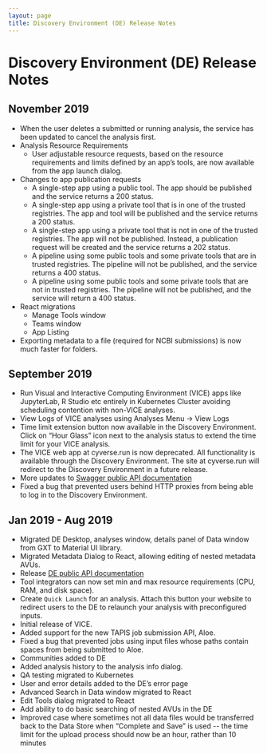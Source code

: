 ```yaml
---
layout: page
title: Discovery Environment (DE) Release Notes
---
```


# Discovery Environment (DE) Release Notes

## November 2019

* When the user deletes a submitted or running analysis, the service has been updated to cancel the analysis first.
* Analysis Resource Requirements
  * User adjustable resource requests, based on the resource requirements and limits defined by an app’s tools, are now available from the app launch dialog.
* Changes to app publication requests
  * A single-step app using a public tool. The app should be published and the service returns a 200 status.
  * A single-step app using a private tool that is in one of the trusted registries. The app and tool will be published and the service returns a 200 status.
  * A single-step app using a private tool that is not in one of the trusted registries. The app will not be published. Instead, a publication request will be created and the service returns a 202 status.
  * A pipeline using some public tools and some private tools that are in trusted registries. The pipeline will not be published, and the service returns a 400 status.
  * A pipeline using some public tools and some private tools that are not in trusted registries.  The pipeline will not be published, and the service will return a 400 status.
* React migrations
  * Manage Tools window
  * Teams window
  * App Listing
* Exporting metadata to a file (required for NCBI submissions) is now much faster for folders.


## September 2019

* Run Visual and Interactive Computing Environment (VICE) apps like JupyterLab,
R Studio etc entirely in Kubernetes Cluster avoiding scheduling contention with non-VICE analyses.
* View Logs of VICE analyses using Analyses Menu -> View Logs
* Time limit extension button now available in the Discovery Environment.
Click on “Hour Glass” icon next to the analysis status to extend the time limit for your VICE analysis.
* The VICE web app at cyverse.run is now deprecated.
All functionality is available through the Discovery Environment.
The site at cyverse.run will redirect to the Discovery Environment in a future release.
* More updates to [Swagger public API documentation](https://de.cyverse.org/terrain/docs/index.html)
* Fixed a bug that prevented users behind HTTP proxies from being able to log in to the Discovery Environment.


## Jan 2019 - Aug 2019

* Migrated DE Desktop, analyses window, details panel of Data window from GXT to Material UI library.
* Migrated Metadata Dialog to React, allowing editing of nested metadata AVUs.
* Release [DE public API documentation](https://de.cyverse.org/terrain/docs/index.html)
* Tool integrators can now set min and max resource requirements (CPU, RAM, and disk space).
* Create `Quick Launch` for an analysis.
Attach this button your website to redirect users to the DE to relaunch your analysis with preconfigured inputs.
* Initial release of VICE.
* Added support for the new TAPIS job submission API, Aloe.
* Fixed a bug that prevented jobs using input files whose paths contain spaces from being submitted to Aloe.
* Communities added to DE
* Added analysis history to the analysis info dialog.
* QA testing migrated to Kubernetes
* User and error details added to the DE’s error page
* Advanced Search in Data window migrated to React
* Edit Tools dialog migrated to React
* Add ability to do basic searching of nested AVUs in the DE
* Improved case where sometimes not all data files would be transferred back to the Data Store when “Complete and Save” is used
-- the time limit for the upload process should now be an hour, rather than 10 minutes

